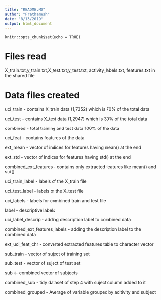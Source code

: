 ```yaml
---
title: "README.MD"
author: "Prathamesh"
date: "8/13/2019"
output: html_document
---
```


```{r setup, include=FALSE}
knitr::opts_chunk$set(echo = TRUE)
```

# Files read
X_train.txt,y_train.txt,X_test.txt,y_test.txt, activity_labels.txt, features.txt in the shared file

# Data files created
uci_train - contains X_train data (1,7352) which is 70% of the total data


uci_test - contains X_test data (1,2947) which is 30% of the total data


combined - total training and test data 100% of the data


uci_feat - contains features of the data


ext_mean - vector of indices for features having mean() at the end


ext_std - vector of indices for features having std() at the end


combined_ext_features - contains only extracted features like mean() and std()


uci_train_label - labels of the X_train file


uci_test_label - labels of the X_test file


uci_labels -                   labels for combined train and test file


label -                        descriptive labels


uci_label_descrip -            adding description label to combined data


combined_ext_features_labels - adding the description label to the combined data


ext_uci_feat_chr -             converted extracted features table to character vector


sub_train - vector of suject of training set


sub_test - vector of suject of test set


sub <- combined vector of subjects


combined_sub - tidy dataset of step 4 with suject column added to it


combined_grouped - Average of variable grouped by acitivity and subject
